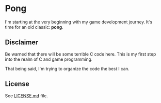 # Pong

I'm starting at the very beginning with my game development journey. It's time
for an old classic: **pong**.

## Disclaimer

Be warned that there will be some terrible C code here. This is my first step
into the realm of C and game programming.

That being said, I'm trying to organize the code the best I can.

## License

See [LICENSE.md](LICENSE.md) file.
